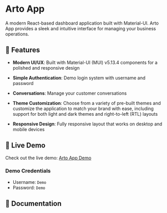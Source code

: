 # Arto App

A modern React-based dashboard application built with Material-UI. Arto App provides a sleek and intuitive interface for managing your business operations.

## 🌟 Features

- **Modern UI/UX**: Built with Material-UI (MUI) v5.13.4 components for a polished and responsive design

- **Simple Authentication**: Demo login system with username and password
- **Conversations**: Manage your customer conversations
- **Theme Customization**: Choose from a variety of pre-built themes and customize the application to match your brand with ease, including support for both light and dark themes and right-to-left (RTL) layouts

- **Responsive Design**: Fully responsive layout that works on desktop and mobile devices

## 🚀 Live Demo

Check out the live demo: [Arto App Demo](https://brendan-carikas.github.io/prototype/#/login)

### Demo Credentials
- Username: `Demo`
- Password: `Demo`

## 📜 Documentation
